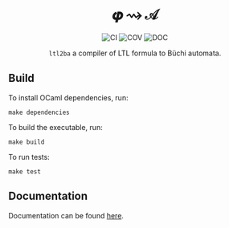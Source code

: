 <div align="center">
	<h1>𝝋 ⇝ 𝒜</h1>

![CI][ci-link] ![COV][cov-link] ![DOC][doc-link]

 `ltl2ba` a compiler of LTL formula to Büchi automata.

</div>


## Build

To install OCaml dependencies, run:

	make dependencies

To build the executable, run:

	make build

To run tests:

	make test

## Documentation

Documentation can be found [here](https://emilerolley.github.io/ltl2ba/ltl2ba/index.html).

[ci-link]: https://github.com/EmileRolley/ltl2ba/actions/workflows/build.yml/badge.svg
[cov-link]: https://codecov.io/gh/EmileRolley/ltl2ba/branch/main/graph/badge.svg?token=PIIQ0CSE8C
[doc-link]: https://img.shields.io/badge/doc-online-blue?link=https://emilerolley.github.io/ltl2ba/ltl2ba/index.html
